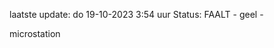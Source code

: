 laatste update: 
do 19-10-2023  3:54   uur 
Status: FAALT - geel - 
<div class="service Y">microstation</div>